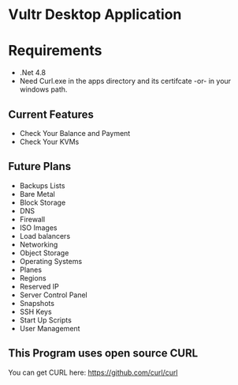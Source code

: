 # Vultr Desktop Application

# Requirements
* .Net 4.8
* Need Curl.exe in the apps directory and its certifcate -or- in your windows path.

## Current Features
- Check Your Balance and Payment
- Check Your KVMs

## Future Plans
- Backups Lists
- Bare Metal
- Block Storage
- DNS
- Firewall
- ISO Images
- Load balancers
- Networking
- Object Storage
- Operating Systems
- Planes
- Regions
- Reserved IP
- Server Control Panel
- Snapshots
- SSH Keys
- Start Up Scripts
- User Management

## This Program uses open source CURL
You can get CURL here: https://github.com/curl/curl

